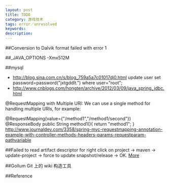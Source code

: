 ```yaml
---
layout: post
title: TODO
category: 游戏技术
tags: error／unresolved
keywords: 
description: 
---
```


##Conversion to Dalvik format failed with error 1

##_JAVA_OPTIONS -Xmx512M

##mysql
* <http://blog.sina.com.cn/s/blog_759a5a7c01017dj0.html>
update user set password=password("jxtgddlt.") where user="root";
* <http://www.cnblogs.com/hongten/archive/2012/03/09/java_spring_jdbc.html>


@RequestMapping with Multiple URI: We can use a single method for handling multiple URIs, for example:

@RequestMapping(value={"/method1","/method1/second"})
@ResponseBody
public String method1(){
    return "method1";
}
<http://www.journaldev.com/3358/spring-mvc-requestmapping-annotation-example-with-controller-methods-headers-params-requestparam-pathvariable>

##Failed to read artifact descriptor for
right click on project -> maven -> update-project -> force to update snapshot/release -> OK. [More](http://stackoverflow.com/questions/10729394/artifactdescriptorexception-failed-to-read-artifact-descriptor-maven-error?rq=1)

##Gollum Git 上的 wiki 构造工具

##Reference
